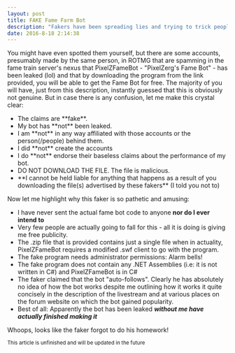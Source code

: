 ```yaml
---
layout: post
title: FAKE Fame Farm Bot
description: "Fakers have been spreading lies and trying to trick people into downloading malicious content in the name of PixelZFameBot. **Don't fall for their scam!**"
date: 2016-8-18 2:14:38
---
```


You might have even spotted them yourself, but there are some accounts, presumably made by the same person, in ROTMG that are spamming in the fame train server's nexus that PixelZFameBot - "PixelZerg's Fame Bot" - has been leaked (lol) and that by downloading the program from the link provided, you will be able to get the Fame Bot for free. The majority of you will have, just from this description, instantly guessed that this is obviously not genuine. But in case there is any confusion, let me make this crystal clear:
<ul>
<li>The claims are **fake**.</li>
<li>My bot has **not** been leaked.</li>
<li>I am **not** in any way affiliated with those accounts or the person(/people) behind them.</li>
<li>I did **not** create the accounts</li>
<li>I do **not** endorse their baseless claims about the performance of my bot.</li>
<li>DO NOT DOWNLOAD THE FILE. The file is malicious.</li>
<li>**I cannot be held liable for anything that happens as a result of you downloading the file(s) advertised by these fakers** (I told you not to)</li>
</ul>

Now let me highlight why this faker is so pathetic and amusing:
 - I have never sent the actual fame bot code to anyone **nor do I ever intend to**
 - Very few people are actually going to fall for this - all it is doing is giving me free publicity.
 - The .zip file that is provided contains just a single file when in actuality, PixelZFameBot requires a modified .swf client to go with the program.
 - The fake program needs administrator permissions: Alarm bells!
 - The fake program does not contain any .NET Assemblies (i.e: it is not written in C#) and PixelZFameBot is in C#
 - The faker claimed that the bot "auto-follows". Clearly he has absolutely no idea of how the bot works despite me outlining how it works it quite concisely in the description of the livestream and at various places on the forum website on which the bot gained popularity.
 - Best of all: Apparently the bot has been leaked ***without me have actually finished making it***

Whoops, looks like the faker forgot to do his homework!

<small>This article is unfinished and will be updated in the future</small>